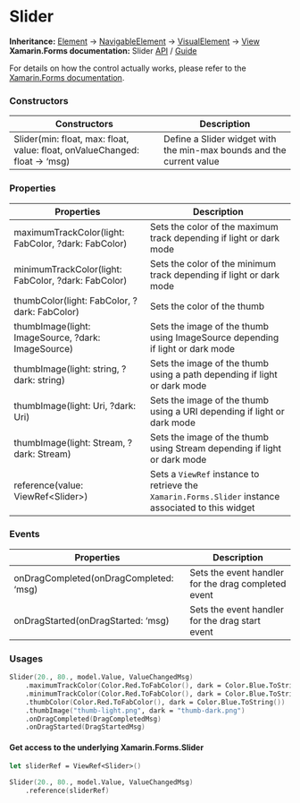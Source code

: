 # Slider

**Inheritance:** [Element](https://docs.fabulous.dev/v2/api/controls/element/) -> [NavigableElement](https://docs.fabulous.dev/v2/api/navigable-element/) -> [VisualElement](https://docs.fabulous.dev/v2/api/visual-element/) -> [View](https://docs.fabulous.dev/v2/api/view/)\
**Xamarin.Forms documentation:** Slider [API](https://docs.microsoft.com/en-us/dotnet/api/xamarin.forms.slider) / [Guide](https://docs.microsoft.com/en-us/xamarin/xamarin-forms/user-interface/slider)

For details on how the control actually works, please refer to the [Xamarin.Forms documentation](https://docs.microsoft.com/en-us/xamarin/xamarin-forms/user-interface/slider).

### Constructors&#x20;

| Constructors                                                                | Description                                                          |
| --------------------------------------------------------------------------- | -------------------------------------------------------------------- |
| Slider(min: float, max: float, value: float, onValueChanged: float -> ‘msg) | Define a Slider widget with the min-max bounds and the current value |

### Properties&#x20;

| Properties                                          | Description                                                                                         |
| --------------------------------------------------- | --------------------------------------------------------------------------------------------------- |
| maximumTrackColor(light: FabColor, ?dark: FabColor) | Sets the color of the maximum track depending if light or dark mode                                 |
| minimumTrackColor(light: FabColor, ?dark: FabColor) | Sets the color of the minimum track depending if light or dark mode                                 |
| thumbColor(light: FabColor, ?dark: FabColor)        | Sets the color of the thumb                                                                         |
| thumbImage(light: ImageSource, ?dark: ImageSource)  | Sets the image of the thumb using ImageSource depending if light or dark mode                       |
| thumbImage(light: string, ?dark: string)            | Sets the image of the thumb using a path depending if light or dark mode                            |
| thumbImage(light: Uri, ?dark: Uri)                  | Sets the image of the thumb using a URI depending if light or dark mode                             |
| thumbImage(light: Stream, ?dark: Stream)            | Sets the image of the thumb using Stream depending if light or dark mode                            |
| reference(value: ViewRef\<Slider>)                  | Sets a `ViewRef` instance to retrieve the `Xamarin.Forms.Slider` instance associated to this widget |

### Events&#x20;

| Properties                             | Description                                         |
| -------------------------------------- | --------------------------------------------------- |
| onDragCompleted(onDragCompleted: ‘msg) | Sets the event handler for the drag completed event |
| onDragStarted(onDragStarted: ‘msg)     | Sets the event handler for the drag start event     |

### Usages&#x20;

```fsharp
Slider(20., 80., model.Value, ValueChangedMsg)
    .maximumTrackColor(Color.Red.ToFabColor(), dark = Color.Blue.ToString()) 
    .minimumTrackColor(Color.Red.ToFabColor(), dark = Color.Blue.ToString())  
    .thumbColor(Color.Red.ToFabColor(), dark = Color.Blue.ToString())  
    .thumbImage("thumb-light.png", dark = "thumb-dark.png")
    .onDragCompleted(DragCompletedMsg) 
    .onDragStarted(DragStartedMsg) 
```

#### Get access to the underlying Xamarin.Forms.Slider&#x20;

```fsharp
let sliderRef = ViewRef<Slider>()

Slider(20., 80., model.Value, ValueChangedMsg)
    .reference(sliderRef) 
```

